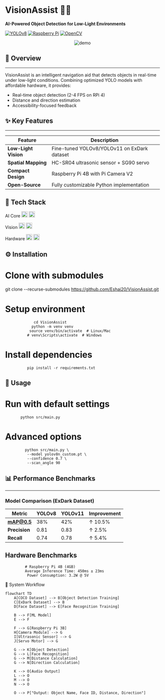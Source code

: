 # VisionAssist 🌙✨  
**AI-Powered Object Detection for Low-Light Environments**

[![YOLOv8](https://img.shields.io/badge/YOLOv8-00FFFF?style=flat)](https://ultralytics.com/yolov8)
[![Raspberry Pi](https://img.shields.io/badge/Raspberry_Pi-C51A4A?logo=raspberrypi)](https://www.raspberrypi.com/)
[![OpenCV](https://img.shields.io/badge/OpenCV-5C3EE8?logo=opencv)](https://opencv.org/)

<div align="center">
  <img src="https://github.com/Eshaj20/Vission-Assist/blob/master/video.mp4" alt="demo">
</div>

## 📌 Overview
-----------------------------------------------------------------------------------------------------------------------------------
VisionAssist is an intelligent navigation aid that detects objects in real-time under low-light conditions. Combining optimized YOLO models with affordable hardware, it provides:
- Real-time object detection (2-4 FPS on RPi 4)
- Distance and direction estimation
- Accessibility-focused feedback

## ✨ Key Features
--------------------------------------------------------------------------------------------------------------------------
| Feature | Description |
|---------|-------------|
| **Low-Light Vision** | Fine-tuned YOLOv8/YOLOv11 on ExDark dataset |
| **Spatial Mapping** | HC-SR04 ultrasonic sensor + SG90 servo |
| **Compact Design** | Raspberry Pi 4B with Pi Camera V2 |
| **Open-Source** | Fully customizable Python implementation |

🧰 Tech Stack
----------------------------------------------------------------------------------------------------------------------------------
AI Core
<img src="https://img.shields.io/badge/PyTorch-EE4C2C?logo=pytorch" height="20"> <img src="https://img.shields.io/badge/TensorFlow-FF6F00?logo=tensorflow" height="20">

Vision
<img src="https://img.shields.io/badge/OpenCV-5C3EE8?logo=opencv" height="20"> <img src="https://img.shields.io/badge/Python-3776AB?logo=python" height="20">

Hardware
<img src="https://img.shields.io/badge/RPi.GPIO-A22846" height="20"> <img src="https://img.shields.io/badge/Picamera2-003366" height="20">

⚙️ Installation
---------------------------------------------------------------------------------------------------------------------------------------
# Clone with submodules
git clone --recurse-submodules https://github.com/Eshaj20/VisionAssist.git

# Setup environment
                 cd VisionAssist
                python -m venv venv
               source venv/bin/activate  # Linux/Mac
              # venv\Scripts\activate  # Windows

# Install dependencies
              pip install -r requirements.txt

🚀 Usage
-----------------------------------------------------------------------------------------------------

# Run with default settings
           python src/main.py

# Advanced options
             python src/main.py \
              --model yolov8n_custom.pt \
              --confidence 0.7 \
              --scan_angle 90

## 📊 Performance Benchmarks
-----------------------------------------------------------------------------------------------------------

### Model Comparison (ExDark Dataset)
| Metric        | YOLOv8 | YOLOv11 | Improvement |
|--------------|--------|---------|-------------|
| **mAP@0.5**  | 38%    | 42%     | ↑ 10.5%     |
| **Precision** | 0.81   | 0.83    | ↑ 2.5%      |
| **Recall**   | 0.74   | 0.78    | ↑ 5.4%      |


Hardware Benchmarks
--------------------------------------------------------------------------

             # Raspberry Pi 4B (4GB)
             Average Inference Time: 450ms ± 23ms
              Power Consumption: 3.2W @ 5V

 🔄 System Workflow

```mermaid
flowchart TD
    A[COCO Dataset] --> B[Object Detection Training]
    C[ExDark Dataset] --> B
    D[Face Dataset] --> E[Face Recognition Training]
    
    B --> F[ML Model]
    E --> F
    
    F --> G[Raspberry Pi 3B]
    H[Camera Module] --> G
    I[Ultrasonic Sensor] --> G
    J[Servo Motor] --> G
    
    G --> K[Object Detection]
    G --> L[Face Recognition]
    G --> M[Distance Calculation]
    G --> N[Direction Calculation]
    
    K --> O[Audio Output]
    L --> O
    M --> O
    N --> O
    
    O --> P["Output: Object Name, Face ID, Distance, Direction"]
